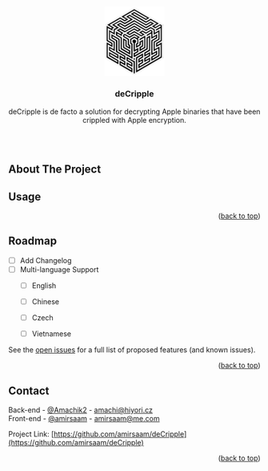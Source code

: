 <a name="readme-top"></a>

<br />
<div align="center">
  <a href="https://www.decripple.tech">
    <img src="deCripple.png" alt="Logo" width="120">
  </a>

  <h3 align="center">deCripple</h3>

  <p align="center">
    deCripple is de facto a solution for decrypting Apple binaries that have been crippled with Apple encryption.
  </p>
</div>

<br>
<br>

## About The Project




## Usage


<p align="right">(<a href="#readme-top">back to top</a>)</p>



## Roadmap

- [ ] Add Changelog
- [ ] Multi-language Support
    - [ ] English
    - [ ] Chinese
    - [ ] Czech
    - [ ] Vietnamese
    

See the [open issues](https://github.com/amirsaam/IPARepo/issues) for a full list of proposed features (and known issues).

<p align="right">(<a href="#readme-top">back to top</a>)</p>


## Contact

Back-end - [@Amachik2](https://twitter.com/Amachik2) - amachi@hiyori.cz
<br>
Front-end - [@amirsaam](https://twitter.com/amirsaam) - amirsaam@me.com

Project Link: [https://github.com/amirsaam/deCripple](https://github.com/amirsaam/deCripple)


<p align="right">(<a href="#readme-top">back to top</a>)</p>


